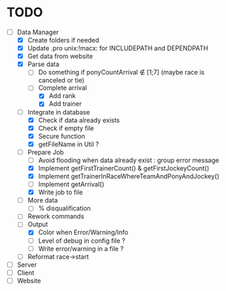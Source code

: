 # TODO
- [ ] Data Manager
    - [x] Create folders if needed
    - [x] Update .pro unix:!macx: for INCLUDEPATH and DEPENDPATH
    - [x] Get data from website
    - [x] Parse data
        - [ ] Do something if ponyCountArrival ∉ \[1;7\] \(maybe race is canceled or tie\)
        - [ ] Complete arrival
            - [x] Add rank
            - [x] Add trainer
    - [ ] Integrate in database
        - [x] Check if data already exists
        - [x] Check if empty file
        - [x] Secure function
        - [x] getFileName in Util ?
    - [ ] Prepare Job
        - [ ] Avoid flooding when data already exist : group error message
        - [x] Implement getFirstTrainerCount() & getFirstJockeyCount()
        - [x] Implement getTrainerInRaceWhereTeamAndPonyAndJockey()
        - [ ] Implement getArrival()
        - [x] Write job to file
    - [ ] More data 
        - [ ] % disqualification
    - [ ] Rework commands
    - [ ] Output
        - [x] Color when Error/Warning/Info
        - [ ] Level of debug in config file ?
        - [ ] Write error/warning in a file ?
    - [ ] Reformat race->start
- [ ] Server
- [ ] Client
- [ ] Website
